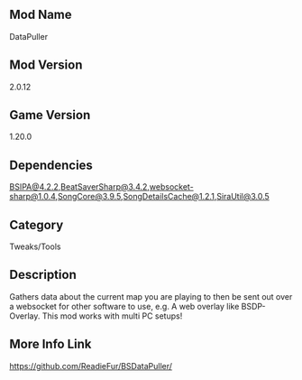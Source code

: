 ## Mod Name
DataPuller

## Mod Version
2.0.12

## Game Version
1.20.0

## Dependencies
BSIPA@4.2.2,BeatSaverSharp@3.4.2,websocket-sharp@1.0.4,SongCore@3.9.5,SongDetailsCache@1.2.1,SiraUtil@3.0.5

## Category
Tweaks/Tools

## Description
Gathers data about the current map you are playing to then be sent out over a websocket for other software to use, e.g. A web overlay like BSDP-Overlay. This mod works with multi PC setups!

## More Info Link
https://github.com/ReadieFur/BSDataPuller/